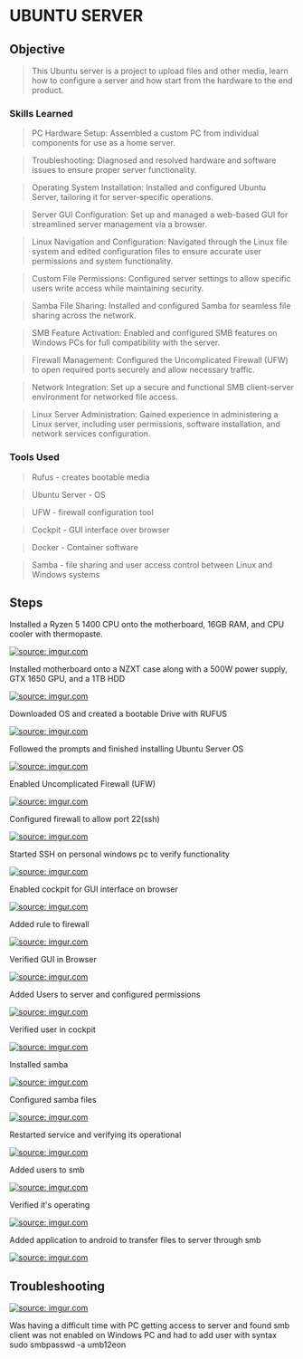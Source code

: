 # UBUNTU SERVER


## Objective

>This Ubuntu server is a project to upload files and other media, learn how to configure a server and how start from the hardware to the end product.

### Skills Learned

>PC Hardware Setup: Assembled a custom PC from individual components for use as a home server.

>Troubleshooting: Diagnosed and resolved hardware and software issues to ensure proper server functionality.

>Operating System Installation: Installed and configured Ubuntu Server, tailoring it for server-specific operations.

>Server GUI Configuration: Set up and managed a web-based GUI for streamlined server management via a browser.

>Linux Navigation and Configuration: Navigated through the Linux file system and edited configuration files to ensure accurate user permissions and system functionality.

>Custom File Permissions: Configured server settings to allow specific users write access while maintaining security.

>Samba File Sharing: Installed and configured Samba for seamless file sharing across the network.

>SMB Feature Activation: Enabled and configured SMB features on Windows PCs for full compatibility with the server.

>Firewall Management: Configured the Uncomplicated Firewall (UFW) to open required ports securely and allow necessary traffic.

>Network Integration: Set up a secure and functional SMB client-server environment for networked file access.

>Linux Server Administration: Gained experience in administering a Linux server, including user permissions, software installation, and network services configuration.

### Tools Used

>Rufus - creates bootable media

>Ubuntu Server - OS

>UFW - firewall configuration tool

>Cockpit - GUI interface over browser

>Docker - Container software

>Samba - file sharing and user access control between Linux and Windows systems

## Steps

Installed a Ryzen 5 1400 CPU onto the motherboard, 16GB RAM, and CPU cooler with thermopaste.


<a href="https://imgur.com/H1pFuOn"><img src="https://i.imgur.com/H1pFuOnl.jpg" title="source: imgur.com" /></a>

Installed motherboard onto a NZXT case along with a 500W power supply, GTX 1650 GPU, and a 1TB HDD 

<a href="https://imgur.com/JIzbnBs"><img src="https://i.imgur.com/JIzbnBsl.jpg" title="source: imgur.com" /></a>

Downloaded OS and created a bootable Drive with RUFUS

<a href="https://imgur.com/nOPptI2"><img src="https://i.imgur.com/nOPptI2l.png" title="source: imgur.com" /></a>

Followed the prompts and finished installing Ubuntu Server OS

<a href="https://imgur.com/tRHvRQi"><img src="https://i.imgur.com/tRHvRQil.jpg" title="source: imgur.com" /></a>

Enabled Uncomplicated Firewall (UFW) 

<a href="https://imgur.com/IehzCBU"><img src="https://i.imgur.com/IehzCBUl.png" title="source: imgur.com" /></a>

Configured firewall to allow port 22(ssh)

<a href="https://imgur.com/sHTmilw"><img src="https://i.imgur.com/sHTmilwl.png" title="source: imgur.com" /></a>

Started SSH on personal windows pc to verify functionality

<a href="https://imgur.com/4vTgdfj"><img src="https://i.imgur.com/4vTgdfj.png" title="source: imgur.com" /></a>

Enabled cockpit for GUI interface on browser

<a href="https://imgur.com/SlSH8oU"><img src="https://i.imgur.com/SlSH8oUl.png" title="source: imgur.com" /></a>

Added rule to firewall 

<a href="https://imgur.com/SrUztor"><img src="https://i.imgur.com/SrUztorl.png" title="source: imgur.com" /></a>

Verified GUI in Browser 

<a href="https://imgur.com/Rt8V9sS"><img src="https://i.imgur.com/Rt8V9sSl.png" title="source: imgur.com" /></a>

Added Users to server and configured permissions

<a href="https://imgur.com/XvEDXEJ"><img src="https://i.imgur.com/XvEDXEJl.png" title="source: imgur.com" /></a>

Verified user in cockpit

<a href="https://imgur.com/3I4Hb7n"><img src="https://i.imgur.com/3I4Hb7nl.png" title="source: imgur.com" /></a>

Installed samba

<a href="https://imgur.com/KvPiWTA"><img src="https://i.imgur.com/KvPiWTAl.png" title="source: imgur.com" /></a>

Configured samba files

<a href="https://imgur.com/5IOELR0"><img src="https://i.imgur.com/5IOELR0l.png" title="source: imgur.com" /></a>

Restarted service and verifying its operational 

<a href="https://imgur.com/mPfBae7"><img src="https://i.imgur.com/mPfBae7l.png" title="source: imgur.com" /></a>

Added users to smb

<a href="https://imgur.com/qDR134O"><img src="https://i.imgur.com/qDR134Ol.png" title="source: imgur.com" /></a>

Verified it's operating 

<a href="https://imgur.com/Tmhatvs"><img src="https://i.imgur.com/Tmhatvsl.png" title="source: imgur.com" /></a>

Added application to android to transfer files to server through smb 

<a href="https://imgur.com/VRz7d3u"><img src="https://i.imgur.com/VRz7d3ul.jpg" title="source: imgur.com" /></a>



## Troubleshooting 

<a href="https://imgur.com/6lFz1Vj"><img src="https://i.imgur.com/6lFz1Vjl.png" title="source: imgur.com" /></a>


Was having a difficult time with PC getting access to server and found smb client was not enabled on Windows PC and had to add user with 
syntax sudo smbpasswd -a umb12eon
